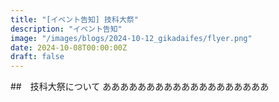 ```yaml
---
title: "[イベント告知] 技科大祭"
description: "イベント告知"
image: "/images/blogs/2024-10-12_gikadaifes/flyer.png"
date: 2024-10-08T00:00:00Z
draft: false
---
```

##　技科大祭について
あああああああああああああああああああ